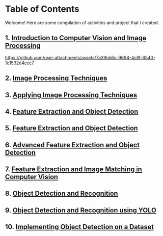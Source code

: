 # Table of Contents

Welcome! Here are some compilation of activities and project that I created.

## 1. [Introduction to Computer Vision and Image Processing](4B-VERDAD-MP1)
https://github.com/user-attachments/assets/7a39bb6c-9694-4c8f-8540-1e1532d4ecc7

## 2. [Image Processing Techniques](https://github.com/janeeeeverdad/CSST106-4B/tree/a58ee637bab0e96afdcac803a99264ad770c4592/4B-VERDAD-EXER1)
## 3. [Applying Image Processing Techniques](https://github.com/janeeeeverdad/CSST106-4B/tree/main/4B-VERDAD-MP2)
## 4. [Feature Extraction and Object Detection](https://github.com/janeeeeverdad/CSST106-4B/tree/main/4B-VERDAD-EXER2)
## 5. [Feature Extraction and Object Detection](https://github.com/janeeeeverdad/CSST106-4B/tree/main/4B-VERDAD-MP3)
## 6. [Advanced Feature Extraction and Object Detection](https://github.com/janeeeeverdad/CSST106-4B/tree/main/4B-VERDAD-EXER3)
## 7. [Feature Extraction and Image Matching in Computer Vision]()
## 8. [Object Detection and Recognition](https://github.com/janeeeeverdad/CSST106-4B/tree/main/4B-VERDAD-EXER4)
## 9. [Object Detection and Recognition using YOLO](https://github.com/janeeeeverdad/CSST106-4B/tree/main/4B-VERDAD-MP5)
## 10. [Implementing Object Detection on a Dataset]()



